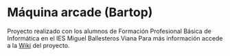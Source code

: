 # Máquina arcade (Bartop)
Proyecto realizado con los alumnos de Formación Profesional Básica de Informática en el IES Miguel Ballesteros Viana
Para más información accede a la [Wiki](https://github.com/CARRESE/Arcade-Bartop/wiki) del proyecto.
